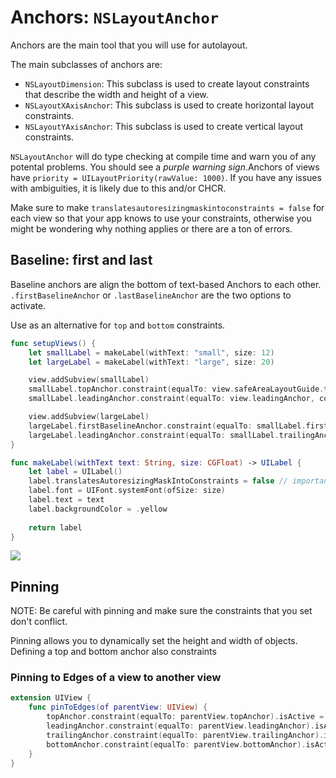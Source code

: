 # Anchors: `NSLayoutAnchor`

Anchors are the main tool that you will use for autolayout. 

The main subclasses of anchors are:

* `NSLayoutDimension`: This subclass is used to create layout constraints that describe the width and height of a view.
* `NSLayoutXAxisAnchor`: This subclass is used to create horizontal layout constraints.
* `NSLayoutYAxisAnchor`: This subclass is used to create vertical layout constraints.

`NSLayoutAnchor` will do type checking at compile time and warn you of any potental problems. You should see a *purple warning sign*.Anchors of views have `priority = UILayoutPriority(rawValue: 1000)`. If you have any issues with ambiguities, it is likely due to this and/or CHCR.

Make sure to make `translatesautoresizingmaskintoconstraints = false` for each view so that your app knows to use your constraints, otherwise you might be wondering why nothing applies or there are a ton of errors.

## Baseline: first and last

Baseline anchors are align the bottom of text-based Anchors to each other. `.firstBaselineAnchor` or `.lastBaselineAnchor` are the two options to activate.

Use as an alternative for `top` and `bottom` constraints.

``` swift
func setupViews() {
    let smallLabel = makeLabel(withText: "small", size: 12)
    let largeLabel = makeLabel(withText: "large", size: 20)

    view.addSubview(smallLabel)
    smallLabel.topAnchor.constraint(equalTo: view.safeAreaLayoutGuide.topAnchor, constant: 8).isActive = true
    smallLabel.leadingAnchor.constraint(equalTo: view.leadingAnchor, constant: 8).isActive = true

    view.addSubview(largeLabel)
    largeLabel.firstBaselineAnchor.constraint(equalTo: smallLabel.firstBaselineAnchor).isActive = true
    largeLabel.leadingAnchor.constraint(equalTo: smallLabel.trailingAnchor, constant: 8).isActive = true
}

func makeLabel(withText text: String, size: CGFloat) -> UILabel {
    let label = UILabel()
    label.translatesAutoresizingMaskIntoConstraints = false // important
    label.font = UIFont.systemFont(ofSize: size)
    label.text = text
    label.backgroundColor = .yellow
    
    return label
}
```

![](image/baselineAnchorExample.png)

## Pinning

NOTE: Be careful with pinning and make sure the constraints that you set don't conflict.

Pinning allows you to dynamically set the height and width of objects. Defining a top and bottom anchor also constraints

### Pinning to Edges of a view to another view

``` swift
extension UIView {
    func pinToEdges(of parentView: UIView) {
        topAnchor.constraint(equalTo: parentView.topAnchor).isActive = true
        leadingAnchor.constraint(equalTo: parentView.leadingAnchor).isActive = true
        trailingAnchor.constraint(equalTo: parentView.trailingAnchor).isActive = true
        bottomAnchor.constraint(equalTo: parentView.bottomAnchor).isActive = true
    }
}
```